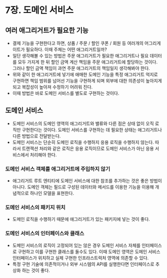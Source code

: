 # 7장. 도메인 서비스

## 여러 애그리거트가 필요한 기능

- 결제 기능을 구현한다고 하면, 상품 / 주문 / 할인 쿠폰 / 회원 등 여러개의 어그리게이트가 필요하다. 이때 주체는 어떤 애그리거트일까?
- 일단 생각해볼 수 있는 방법은 주문 애그리거트가 필요한 애그리거트나 필요 데이터를 모두 가지게 한 뒤 할인 금액 계산 책임을 주문 애그리거트에 할당하는 것이다. 그러나 할인 금액 책임이 과연 주문 애그리거트의 책임일지 생각해봐야 한다.
- 위와 같이 한 애그리거트에 넣기에 애매한 도메인 기능을 특정 애그리거트 억지로 구현하면 책임 범위를 넘어선 기능을 구현하게 되며 외부에 대한 의존성이 높아지게 되고 복잡성이 높아져 수정하기 어려워 진다.
- 이때 방법은 바로 도메인 서비스를 별도로 구현하는 것이다.

## 도메인 서비스

- 도메인 서비스의 도메인 영역의 애그리거트와 밸류와 다른 점은 상태 없이 오직 로직만 구현한다는 것이다. 도메인 서비스를 구현하는 데 필요한 상태는 애그리거트나 다른 방법으로 전달받는다.
- 도메인 서비스는 단순히 도메인 로직을 수행하지 응용 로직을 수행하지 않는다. 따라서 트랜잭션 처리와 같은 로직은 응용 로직이므로 도메인 서비스가 아닌 응용 서비스에서 처리해야 한다.

### 도메인 서비스 객체를 애그리거트에 주입하지 않기

- 애그리거트 루트 엔티티에 도메인 서비스에 대한 참조를 추가하는 것은 좋은 방법이 아니다. 도메인 객체는 필드로 구성된 데이터와 메서드를 이용한 기능을 이용해 개념적으로 하나인 모델을 표현한다.

### 도메인 서비스의 패키지 위치

- 도메인 로직을 수행하기 때문에 애그리거트가 있는 패키지에 넣는 것이 좋다.

### 도메인 서비스의 인터페이스와 클래스

- 도메인 서비스의 로직이 고정되어 있는 않은 경우 도메인 서비스 자체를 인터페이스로 구현하고 이를 구현한 클래스를 둘수도 있다. 이때 도메인 영역은 도메인 서비스 인터페이스가 위치하고 실제 구현한 인프라스트럭처 영역에 의존할 수 있다.
- 특정 구현 기술에 의존적이거나 외부 시스템의 API를 실행한다면 인터페이스로 추상화 하는 것이 좋다.